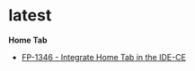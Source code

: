 # latest

**Home Tab**

- [FP-1346 - Integrate Home Tab in the IDE-CE](https://movai.atlassian.net/browse/FP-1346)
